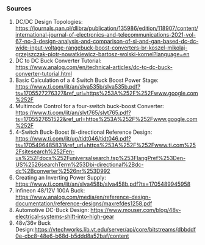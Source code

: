 
### Sources
1. DC/DC Design Topologies: https://journals.pan.pl/dlibra/publication/135986/edition/118907/content/international-journal-of-electronics-and-telecommunications-2021-vol-67-no-3-design-analysis-and-comparison-of-si-and-gan-based-dc-dc-wide-input-voltage-rangebuck-boost-converters-br-koszel-mikolaj-grzejszczak-piotr-nowatkiewicz-bartosz-wolski-kornel?language=en
2. DC to DC Buck Converter Tutorial: https://www.analog.com/en/technical-articles/dc-to-dc-buck-converter-tutorial.html
3. Basic Calculation of a 4 Switch Buck Boost Power Stage: https://www.ti.com/lit/an/slva535b/slva535b.pdf?ts=1705527276327&ref_url=https%253A%252F%252Fwww.google.com%252F
4. Multimode Control for a four-switch buck-boost Converter: https://www.ti.com/lit/an/slyt765/slyt765.pdf?ts=1705527651522&ref_url=https%253A%252F%252Fwww.google.com%252F
5. 4-Switch Buck-Boost Bi-directional Reference Design: https://www.ti.com/lit/ug/tidt046/tidt046.pdf?ts=1705496485831&ref_url=https%253A%252F%252Fwww.ti.com%252Fsitesearch%252Fen-us%252Fdocs%252Funiversalsearch.tsp%253FlangPref%253Den-US%2526searchTerm%253Dbi-directional%2Bdc-dc%2Bconverter%2526nr%253D992
6. Creating an Inverting Power Supply: https://www.ti.com/lit/an/slva458b/slva458b.pdf?ts=1705489945958
7. infineon 48/12V 100A Buck: https://www.analog.com/media/en/reference-design-documentation/reference-designs/maxrefdes1258.pdf
8. Automotive DC-Buck Design: https://www.mouser.com/blog/48v-electrical-systems-shift-into-high-gear
9. 48v/36v Buck Design:https://vtechworks.lib.vt.edu/server/api/core/bitstreams/dbbddf0e-cbc8-48e6-b68d-b5ddd8a52baf/content
